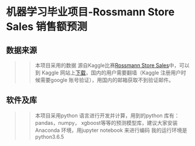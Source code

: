 # 机器学习毕业项目-Rossmann Store Sales  销售额预测
## 数据来源
>>本项目采用的数据 源自Kaggle比赛[Rossmann Store Sales](https://www.kaggle.com/c/rossmann-store-sales)中，可以到 Kaggle 网站上[下载](https://www.kaggle.com/c/rossmann-store-sales/data)，国内的用户需要翻墙（Kaggle 注册用户时候需要google 账号验证），用国内的邮箱获取不到验证邮件。
## 软件及库
>> 本项目采用python 语言进行开发并计算，用到的python 库有：pandas，numpy， xgboost等等的预测模型库，建议大家安装Anaconda 环境，用jupyter notebook 来进行编码
我的运行环境是 python3.6.5
